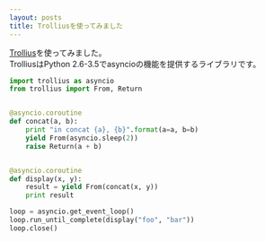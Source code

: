 ```yaml
---
layout: posts
title: Trolliusを使ってみました 
---
```

[Trollius](http://trollius.readthedocs.org/en/latest/index.html)を使ってみました。     
TrolliusはPython 2.6-3.5でasyncioの機能を提供するライブラリです。    
```python
import trollius as asyncio
from trollius import From, Return


@asyncio.coroutine
def concat(a, b):
    print "in concat {a}, {b}".format(a=a, b=b)
    yield From(asyncio.sleep(2))
    raise Return(a + b)


@asyncio.coroutine
def display(x, y):
    result = yield From(concat(x, y))
    print result

loop = asyncio.get_event_loop()
loop.run_until_complete(display("foo", "bar"))
loop.close()
```
